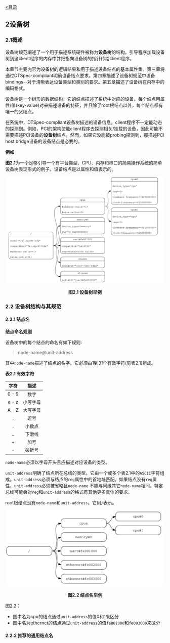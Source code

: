 [<目录](../README.md)

## 2设备树

### 2.1概述

设备树规范阐述了一个用于描述系统硬件被称为**设备树**的结构。引导程序加载设备树到这client程序的内存中并把指向设备树的指针传给client程序。

本章节主要内容为设备树的逻辑结果和用于描述设备结点的基本属性集。第三章将通过DTSpec-compliant明确设备结点要求。第四章描述了设备树规范中设备bindings--对于清晰表达设备类型和类别的要求。第五章描述了设备树在内存中的编码格式。

设备树是一个树形的数据结构，它的结点描述了系统中对应的设备。每个结点用属性/值(key-value)对来描述设备的特征，并且除了root根结点以外，每个结点都有唯一的父结点。

在系统中，DTSpec-compliant设备树描述的设备信息，client程序不一定能动态的探测到。例如，PCI的架构使能client程序去探测相关/挂载的设备，因此可能不需要描述PCI设备的**设备树**结点。然而，如果它没能被probing探测到，那描述PCI host bridge设备的设备结点是必要的。

**例如**

**图2.1**为一个足够引导一个有平台类型、CPU、内存和串口的简易操作系统的简单设备树表现形式的例子。设备结点是以属性和值表示的。

![图2.1 设备树举例](../images/fig_2_1_device_example.png)

<p align="center"><b>图2.1 设备树举例</b></p>



### 2.2 设备树结构与其规范

#### 2.2.1 结点名

**结点命名规则**

设备树中的每个结点的命名有如下规则:

> node-name@unit-address

其中`node-name`描述了结点的名字。它必须由1到31个有效字符(见表2.1)组成。

<b>表2.1 有效字符</b>


| 字符  |   描述   |
| :---: | :------: |
| 0 - 9 |   数字   |
| a - z | 小写字母 |
| A - Z | 大写字母 |
|   ,   |   逗号   |
|   .   |  小数点  |
|   _   |  下滑线  |
|   +   |   加号   |
|   -   |  破折号  |

`node-name`必须以字母开头且应描述对应设备的类型。

`unit-address`明确了结点所在总线的类型。它由一个或多个表2.1中的`ASCII`字符组成。`unit-address`必须与结点的`reg`属性中的首地址匹配。如果结点没有`reg`属性，`unit-address`必须被省略且`node-name` 不能与同级其它`node-name`相同。特定总线可能会对`reg`和`unit-address`的格式有其他更多具体的要求。

root根结点没有`node-name`和`unit-address`，它用`/`表示。  

![](../images/fig_2_1_nodeNames_example.png)

<p align="center"><b>图2.2 结点名举例</b></p>

图2.2：

- 图中名为cpu的结点通过`unit-address`的值0和1来区分
- 图中名为ethernet的结点通过`unit-address`的值`fe001000`和`fe003000`来区分



#### 2.2.2 推荐的通用结点名

